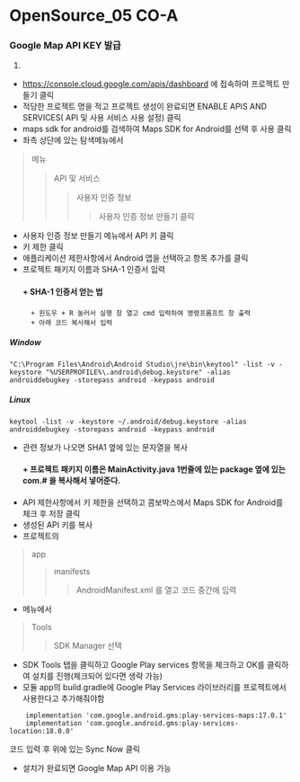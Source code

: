 # OpenSource_05 CO-A
### Google Map API KEY 발급
1.
+ https://console.cloud.google.com/apis/dashboard 에 접속하여 프로젝트 만들기 클릭
+ 적당한 프로젝트 명을 적고 프로젝트 생성이 완료되면 ENABLE APIS AND SERVICES( API 및 사용 서비스 사용 설정) 클릭
+ maps sdk for android를 검색하여 Maps SDK for Android를 선택 후 사용 클릭
+ 좌측 상단에 있는 탐색메뉴에서 
> 메뉴 
>> API 및 서비스 
>>> 사용자 인증 정보 
>>>> 사용자 인증 정보 만들기 
클릭
+ 사용자 인증 정보 만들기 메뉴에서 API 키 클릭
+ 키 제한 클릭
+ 애플리케이션 제한사항에서  Android 앱을 선택하고 항목  추가를 클릭
+ 프로젝트 패키지 이름과 SHA-1 인증서 입력    
    #### +  SHA-1 인증서 얻는 법
        + 윈도우 + R 눌러서 실행 창 열고 cmd 입력하여 명령프롬프트 창 출력
        + 아래 코드 복사해서 입력
##### Window
``` 
"C:\Program Files\Android\Android Studio\jre\bin\keytool" -list -v -keystore "%USERPROFILE%\.android\debug.keystore" -alias androiddebugkey -storepass android -keypass android
```
##### Linux
```
keytool -list -v -keystore ~/.android/debug.keystore -alias androiddebugkey -storepass android -keypass android
```
+ 관련 정보가 나오면 SHA1 옆에 있는 문자열을 복사
    ####  + 프로젝트 패키지 이름은 MainActivity.java 1번줄에 있는 package 옆에 있는 com.# 을 복사해서 넣어준다.
+ API 제한사항에서 키 제한을 선택하고 콤보박스에서 Maps SDK for Android를 체크 후 저장 클릭
+ 생성된 API 키를 복사
+ 프로젝트의 
> app
>> manifests
>>> AndroidManifest.xml 
>>> 를 열고 코드 중간에 <meta-data android:name="com.google.android.geo.API_KEY" android:value="API키" /> 입력
+ 메뉴에서 
> Tools 
>> SDK Manager 선택
+ SDK Tools 탭을 클릭하고 Google Play services 항목을 체크하고 OK를 클릭하여 설치를 진행(체크되어 있다면 생략 가능)
+ 모듈 app의 build.gradle에 Google Play Services 라이브러리를 프로젝트에서 사용한다고 추가해줘야함 
```
    implementation 'com.google.android.gms:play-services-maps:17.0.1'
    implementation 'com.google.android.gms:play-services-location:18.0.0' 
```
코드 입력 후 위에 있는 Sync Now 클릭
+ 설치가 완료되면 Google Map API 이용 가능
